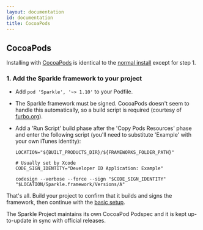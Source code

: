 ```yaml
---
layout: documentation
id: documentation
title: CocoaPods
---
```

## CocoaPods

Installing with [CocoaPods](//cocoapods.org/pods/Sparkle) is identical to the [normal install](/documentation/#basic-setup) except for step 1.

### 1. Add the Sparkle framework to your project

* Add `pod 'Sparkle', '~> 1.10'` to your Podfile.
* The Sparkle framework must be signed. CocoaPods doesn't seem to handle this automatically, so a build script is required (courtesy of [furbo.org](http://furbo.org/2013/10/17/code-signing-and-mavericks/)).
* Add a 'Run Script' build phase after the 'Copy Pods Resources' phase and enter the following script (you'll need to substitute 'Example' with your own iTunes identity):

      LOCATION="${BUILT_PRODUCTS_DIR}/${FRAMEWORKS_FOLDER_PATH}"

      # Usually set by Xcode
      CODE_SIGN_IDENTITY="Developer ID Application: Example"

      codesign --verbose --force --sign "$CODE_SIGN_IDENTITY" "$LOCATION/Sparkle.framework/Versions/A"

That's all. Build your project to confirm that it builds and signs the framework, then continue with the [basic setup](/documentation/#set-up-a-sparkle-updater-object).

The Sparkle Project maintains its own CocoaPod Podspec and it is kept up-to-update in sync with official releases.
